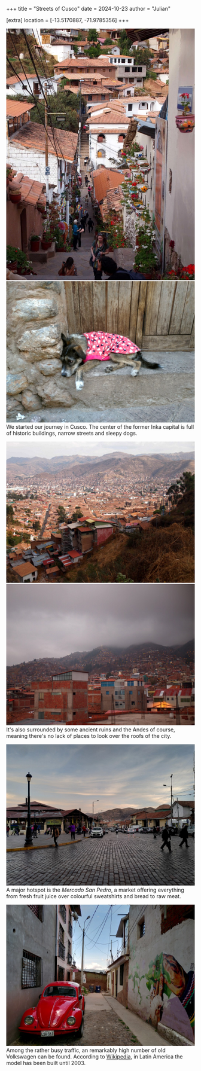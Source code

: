 +++
title = "Streets of Cusco"
date = 2024-10-23
author = "Julian"

[extra]
location = [-13.5170887, -71.9785356]
+++

![A narrow alley with stairs between white buildings with terracotta roofs and pottet plants at their walls](sanblas.jpg)
![A dog wearing a pink fleece jacket, lying on a door step](dog.jpg)
We started our journey in Cusco.
The center of the former Inka capital is full of historic buildings, narrow streets and sleepy dogs.

![View over the red roofs of Cusco with Andean mountains visible in the background](peru.jpg)
![View up a hill reaching into the clouds, full of Peruvian buildings with street lights visible between them](rooftops.jpg)
It's also surrounded by some ancient ruins and the Andes of course, meaning there's no lack of places to look over the roofs of the city.

![The rusty roof of Cusco's Mercado San Pedro next to a busy cobble-stone street with people and cars](mercado.jpg)
A major hotspot is the _Mercado San Pedro_, a market offering everything from fresh fruit juice over colourful sweatshirts and bread to raw meat.

![A red VW Beetle parked in a dead end between houses with a graffiti and wires traversing up in the air](beetle.jpg)
Among the rather busy traffic, an remarkably high number of old Volkswagen can be found.
According to [Wikipedia](https://de.wikipedia.org/wiki/VW_K%C3%A4fer), in Latin America the model has been built until 2003.
